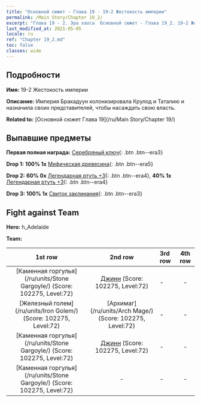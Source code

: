 ```yaml
---
title: "Основной сюжет - Глава 19 - 19-2 Жестокость империи"
permalink: /Main Story/Chapter 19_2/
excerpt: "Глава 19 - 2. Эра хаоса  Основной сюжет - Глава 19_2. 19-2 Жестокость империи"
last_modified_at: 2021-05-05
locale: ru
ref: "Chapter 19_2.md"
toc: false
classes: wide
---
```


## Подробности

 **Имя:** 19-2 Жестокость империи

 **Описание:** Империя Бракадуун колонизировала Крулод и Таталию и назначила своих представителей, чтобы насаждать свою власть.

 **Related to:** [Основной сюжет Глава 19](/ru/Main Story/Chapter 19/)

## Выпавшие предметы

 **Первая полная награда:** [Серебряный ключ](/ItemsRU/con_693/){: .btn .btn--era3}

 **Drop 1:** **100% 1x** [Мифическая древесина](/ItemsRU/mat_62/){: .btn .btn--era5}

 **Drop 2:** **60% 0x** [Легендарная ртуть +3](/ItemsRU/mat_56/){: .btn .btn--era4}, **40% 1x** [Легендарная ртуть +3](/ItemsRU/mat_56/){: .btn .btn--era4}

 **Drop 3:** **100% 1x** [Свиток заклинания](/ItemsRU/con_694/){: .btn .btn--era3}


## Fight against Team
 **Hero:** h_Adelaide

 **Team:**


  | 1st row | 2nd row | 3rd row | 4th row |
  |:----:|:----:|:----|:----:|
  | [Каменная горгулья](/ru/units/Stone Gargoyle/) (Score: 102275, Level:72)  | [Джинн](/ru/units/Genie/) (Score: 102275, Level:72)  | - | - |
  | [Железный голем](/ru/units/Iron Golem/) (Score: 102275, Level:72)  | [Архимаг](/ru/units/Arch Mage/) (Score: 102275, Level:72)  | - | - |
  | [Каменная горгулья](/ru/units/Stone Gargoyle/) (Score: 102275, Level:72)  | [Джинн](/ru/units/Genie/) (Score: 102275, Level:72)  | - | - |
  | [Каменная горгулья](/ru/units/Stone Gargoyle/) (Score: 102275, Level:72)  | - | - | - |


